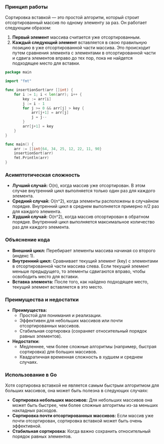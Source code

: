 
### Принцип работы

Сортировка вставкой — это простой алгоритм, который строит отсортированный массив по одному элементу за раз. Он работает следующим образом:

1. **Первый элемент** массива считается уже отсортированным.
2. **Каждый следующий элемент** вставляется в свою правильную позицию в уже отсортированной части массива. Это происходит путем сравнения элемента с элементами в отсортированной части и сдвига элементов вправо до тех пор, пока не найдется подходящее место для вставки.

```go
package main

import "fmt"

func insertionSort(arr []int) {
	for i := 1; i < len(arr); i++ {
		key := arr[i]
		j := i - 1
		for j >= 0 && arr[j] > key {
			arr[j+1] = arr[j]
			j = j--
		}
		arr[j+1] = key
	}
}

func main() {
	arr := []int{64, 34, 25, 12, 22, 11, 90}
	insertionSort(arr)
	fmt.Println(arr)
}
```

### Асимптотическая сложность

- **Лучший случай:** O(n), когда массив уже отсортирован. В этом случае внутренний цикл выполняется только один раз для каждого элемента.
- **Средний случай:** O(n^2), когда элементы расположены в случайном порядке. Внутренний цикл в среднем выполняется примерно n/2 раз для каждого элемента.
- **Худший случай:** O(n^2), когда массив отсортирован в обратном порядке. Внутренний цикл выполняется максимальное количество раз для каждого элемента.

### Объяснение кода

- **Внешний цикл:** Перебирает элементы массива начиная со второго (индекс 1).
- **Внутренний цикл:** Сравнивает текущий элемент (key) с элементами в отсортированной части массива слева. Если текущий элемент меньше предыдущего, то элементы сдвигаются вправо, чтобы освободить место для вставки.
- **Вставка элемента:** После того, как найдено подходящее место, текущий элемент вставляется в это место.

### Преимущества и недостатки

- **Преимущества:**
    - Простой для понимания и реализации.
    - Эффективен для небольших массивов или почти отсортированных массивов.
    - Стабильная сортировка (сохраняет относительный порядок равных элементов).
- **Недостатки:**
    - Медленнее, чем более сложные алгоритмы (например, быстрая сортировка) для больших массивов.
    - Квадратичная временная сложность в худшем и среднем случаях.

### Использование в Go

Хотя сортировка вставкой не является самым быстрым алгоритмом для больших массивов, она может быть полезна в следующих случаях:

- **Сортировка небольших массивов:** Для небольших массивов она может быть быстрее, чем более сложные алгоритмы из-за меньших накладных расходов.
- **Сортировка почти отсортированных массивов:** Если массив уже почти отсортирован, сортировка вставкой может быть очень эффективной.
- **Стабильная сортировка:** Когда важно сохранить относительный порядок равных элементов.